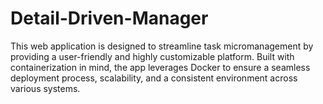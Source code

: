 # Detail-Driven-Manager
This web application is designed to streamline task micromanagement by providing a user-friendly and highly customizable platform. Built with containerization in mind, the app leverages Docker to ensure a seamless deployment process, scalability, and a consistent environment across various systems.
